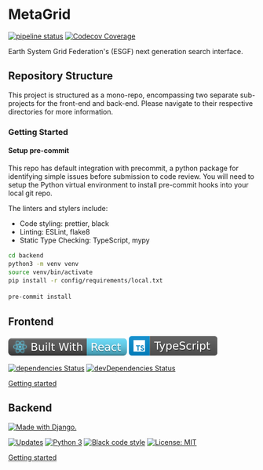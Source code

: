 # MetaGrid

[![pipeline status](https://gitlab.com/tomvothecoder/metagrid/badges/master/pipeline.svg)](https://gitlab.com/tomvothecoder/metagrid/-/commits/master)
[![Codecov Coverage](https://img.shields.io/codecov/c/github/aims-group/metagrid/master.svg?style=flat-square)](https://codecov.io/gh/aims-group/metagrid/)

Earth System Grid Federation's (ESGF) next generation search interface.

## Repository Structure

This project is structured as a mono-repo, encompassing two separate sub-projects for the front-end and back-end. Please navigate to their respective directories for more information.

### Getting Started

#### Setup pre-commit

This repo has default integration with precommit, a python package for identifying simple issues before submission to code review. You will need to setup the Python virtual environment to install pre-commit hooks into your local git repo.

The linters and stylers include:

- Code styling: prettier, black
- Linting: ESLint, flake8
- Static Type Checking: TypeScript, mypy

```bash
cd backend
python3 -m venv venv
source venv/bin/activate
pip install -r config/requirements/local.txt

pre-commit install
```

## Frontend

[![React](frontend/src/assets/img/react_badge.svg)](https://reactjs.org/)
[![TypeScript](frontend/src/assets/img/typescript_badge.svg)](https://www.typescriptlang.org/)

[![dependencies Status](https://david-dm.org/aims-group/metagrid/status.svg?path=frontend)](https://david-dm.org/aims-group/metagrid?path=frontend)
[![devDependencies Status](https://david-dm.org/aims-group/metagrid/dev-status.svg?path=frontend)](https://david-dm.org/aims-group/metagrid?path=frontend&type=dev)

[Getting started](frontend/README.md)

## Backend

[![Made with Django.](https://www.djangoproject.com/m/img/badges/djangomade124x25.gif)](http://www.djangoproject.com)

[![Updates](https://pyup.io/repos/github/aims-group/metagrid/shield.svg)](https://pyup.io/repos/github/aims-group/metagrid/)
[![Python 3](https://pyup.io/repos/github/aims-group/metagrid/python-3-shield.svg)](https://pyup.io/repos/github/aims-group/metagrid/)
[![Black code style](https://img.shields.io/badge/code%20style-black-000000.svg)](https://github.com/ambv/black)
[![License: MIT](https://img.shields.io/badge/License-MIT-yellow.svg)](https://opensource.org/licenses/MIT)

[Getting started](backend/README.md)
